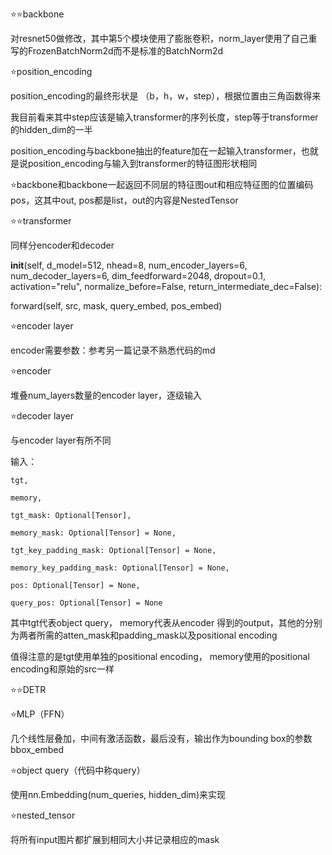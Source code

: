 ⭐⭐backbone

对resnet50做修改，其中第5个模块使用了膨胀卷积，norm_layer使用了自己重写的FrozenBatchNorm2d而不是标准的BatchNorm2d

⭐position_encoding

position_encoding的最终形状是 （b，h，w，step），根据位置由三角函数得来

我目前看来其中step应该是输入transformer的序列长度，step等于transformer的hidden_dim的一半

position_encoding与backbone抽出的feature加在一起输入transformer，也就是说position_encoding与输入到transformer的特征图形状相同

⭐backbone和backbone一起返回不同层的特征图out和相应特征图的位置编码pos，这其中out, pos都是list，out的内容是NestedTensor

⭐⭐transformer

同样分encoder和decoder

__init__(self, d_model=512, nhead=8, num_encoder_layers=6,
                 num_decoder_layers=6, dim_feedforward=2048, dropout=0.1,
                 activation="relu", normalize_before=False,
                 return_intermediate_dec=False):

forward(self, src, mask, query_embed, pos_embed)

⭐encoder layer

encoder需要参数：参考另一篇记录不熟悉代码的md

⭐encoder

堆叠num_layers数量的encoder layer，逐级输入

⭐decoder layer

与encoder layer有所不同

输入：

    tgt, 

    memory,

    tgt_mask: Optional[Tensor],

    memory_mask: Optional[Tensor] = None,

    tgt_key_padding_mask: Optional[Tensor] = None,

    memory_key_padding_mask: Optional[Tensor] = None,

    pos: Optional[Tensor] = None,

    query_pos: Optional[Tensor] = None

其中tgt代表object query， memory代表从encoder 得到的output，其他的分别为两者所需的atten_mask和padding_mask以及positional encoding

值得注意的是tgt使用单独的positional encoding， memory使用的positional encoding和原始的src一样
                
⭐⭐DETR

⭐MLP（FFN）

几个线性层叠加，中间有激活函数，最后没有，输出作为bounding box的参数bbox_embed

⭐object query（代码中称query）

使用nn.Embedding(num_queries, hidden_dim)来实现

⭐nested_tensor

将所有input图片都扩展到相同大小并记录相应的mask


